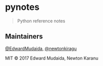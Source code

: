 # pynotes

> Python reference notes

## Maintainers

[@EdwardMudaida](https://github.com/EdwardMudaida),
[@newtonkiragu](https://github.com/newtonkiragu/)


MIT © 2017 Edward Mudaida, Newton Karanu
